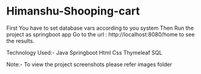 # Himanshu-Shooping-cart
First You have to set database vars according to you system
Then Run the project as springboot app
Go to the url : http://localhost:8080/home to see the results.

Technology Used:-
Java Springboot
Html
Css
Thymeleaf
SQL

Note:- To view  the project screenshots please refer images folder

